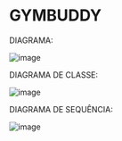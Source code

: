 # GYMBUDDY
 
DIAGRAMA:

![image](https://github.com/Caioosm/GYMBUDDY/assets/126176080/d41bcad0-aa11-4203-947f-e2ea78d27d2c)

DIAGRAMA DE CLASSE:

![image](https://github.com/Caioosm/GYMBUDDY/assets/126176080/f405597a-6798-44ff-a7b9-a77ff1d406c5)

DIAGRAMA DE SEQUÊNCIA:

![image](https://github.com/Caioosm/GYMBUDDY/assets/126176080/13a0db77-604f-424e-8b35-3ec7ace95bd2)
